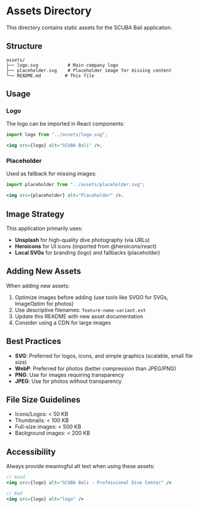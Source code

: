 # Assets Directory

This directory contains static assets for the SCUBA Bali application.

## Structure

```
assets/
├── logo.svg           # Main company logo
├── placeholder.svg    # Placeholder image for missing content
└── README.md         # This file
```

## Usage

### Logo

The logo can be imported in React components:

```jsx
import logo from "../assets/logo.svg";

<img src={logo} alt="SCUBA Bali" />;
```

### Placeholder

Used as fallback for missing images:

```jsx
import placeholder from "../assets/placeholder.svg";

<img src={placeholder} alt="Placeholder" />;
```

## Image Strategy

This application primarily uses:

- **Unsplash** for high-quality dive photography (via URLs)
- **Heroicons** for UI icons (imported from @heroicons/react)
- **Local SVGs** for branding (logo) and fallbacks (placeholder)

## Adding New Assets

When adding new assets:

1. Optimize images before adding (use tools like SVGO for SVGs, ImageOptim for photos)
2. Use descriptive filenames: `feature-name-variant.ext`
3. Update this README with new asset documentation
4. Consider using a CDN for large images

## Best Practices

- **SVG**: Preferred for logos, icons, and simple graphics (scalable, small file size)
- **WebP**: Preferred for photos (better compression than JPEG/PNG)
- **PNG**: Use for images requiring transparency
- **JPEG**: Use for photos without transparency

## File Size Guidelines

- Icons/Logos: < 50 KB
- Thumbnails: < 100 KB
- Full-size images: < 500 KB
- Background images: < 200 KB

## Accessibility

Always provide meaningful alt text when using these assets:

```jsx
// Good
<img src={logo} alt="SCUBA Bali - Professional Dive Center" />

// Bad
<img src={logo} alt="logo" />
```
